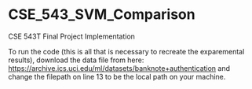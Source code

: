 # CSE_543_SVM_Comparison
CSE 543T Final Project Implementation

To run the code (this is all that is necessary to recreate the exparemental results), download the data file from here: https://archive.ics.uci.edu/ml/datasets/banknote+authentication and change the filepath on line 13 to be the local path on your machine. 
